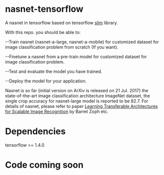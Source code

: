 # nasnet-tensorflow
A nasnet in tensorflow based on tensorflow [slim](https://github.com/tensorflow/models/tree/master/research/slim) library.

With this repo. you should be able to:

--Train nasnet (nasnet-a-large, nasnet-a-mobile) for customized dataset for image classification problem from scratch (If you want).

--Finetune a nasnet from a pre-train model for customized dataset for image classification problem.

--Test and evaluate the model you have trained.

--Deploy the model for your application.

Nasnet is so far (initial version on ArXiv is released on 21 Jul. 2017) the state-of-the-art image classification architecture ImageNet dataset, the single crop accuracy for nasnet-large model is reported to be 82.7. For details of nasnet, please refer to paper [Learning Transferable Architectures for Scalable Image Recognition](https://arxiv.org/abs/1707.07012) by Barret Zoph etc.

# Dependencies
tensorflow >= 1.4.0


# Code coming soon
